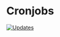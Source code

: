 # Cronjobs

[![Updates](https://pyup.io/repos/github/lucasrcezimbra/cronjobs/shield.svg)](https://pyup.io/repos/github/lucasrcezimbra/cronjobs/)
